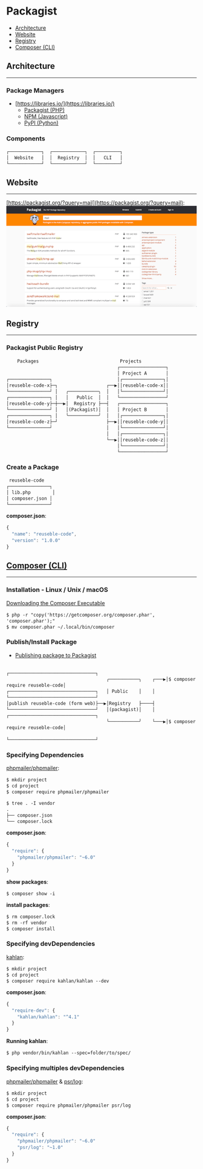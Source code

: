 # Packagist

- [Architecture](#architecture)
- [Website](#website)
- [Registry](#registry)
- [Composer (CLI)](#composer-cli)

## Architecture

---

### Package Managers

- [https://libraries.io/](https://libraries.io/)
  - [Packagist (PHP)](https://packagist.org/)
  - [NPM (Javascript)](https://www.npmjs.com/)
  - [PyPI (Python)](https://pypi.org/)

### Components

```
┌────────────┐  ┌────────────┐  ┌─────────┐
│  Website   │  │  Registry  │  │   CLI   │
└────────────┘  └────────────┘  └─────────┘
```

## Website

---

[https://packagist.org/?query=mail](https://packagist.org/?query=mail):
![](assets/packagist-search-mail.png)

## Registry

---

### Packagist Public Registry

```
    Packages                              Projects
                                         ┌─────────────────┐
                                         │ Project A       │
┌───────────────┐                        │┌───────────────┐│
│reuseble-code-x├─┐                  ┌──▶││reuseble-code-x││
└───────────────┘ │   ╭───────────╮  │   │└───────────────┘│
┌───────────────┐ │   │   Public  │  │   └─────────────────┘
│reuseble-code-y├─┼──▶│  Registry ├──┤   ┌─────────────────┐
└───────────────┘ │   │(Packagist)│  │   │ Project B       │
┌───────────────┐ │   ╰───────────╯  │   │┌───────────────┐│
│reuseble-code-z├─┘                  ├──▶││reuseble-code-y││
└───────────────┘                    │   │└───────────────┘│
                                     │   │┌───────────────┐│
                                     └──▶││reuseble-code-z││
                                         │└───────────────┘│
                                         └─────────────────┘
```

### Create a Package

```
 reuseble-code
┌───────────────┐
│ lib.php        │
│ composer.json │
└───────────────┘
```

**composer.json**:

```js
{
  "name": "reuseble-code",
  "version": "1.0.0"
}
```

## [Composer (CLI)](https://getcomposer.org)

---

### Installation - Linux / Unix / macOS

[Downloading the Composer Executable](https://getcomposer.org/doc/00-intro.md#downloading-the-composer-executable)

```
$ php -r "copy('https://getcomposer.org/composer.phar', 'composer.phar');"
$ mv composer.phar ~/.local/bin/composer
```

### Publish/Install Package

- [Publishing package to Packagist](https://github.com/CurrencyCloud/currencycloud-php/wiki/Publishing-package-to-Packagist)

```
                                                           ┌────────────────────────────────┐
                                     ╭───────────╮    ┌───▶│$ composer require reuseble-code│
┌────────────────────────────────┐   │ Public    │    │    └────────────────────────────────┘
│publish reuseble-code (form web)├──▶│Registry   ├────┤
└────────────────────────────────┘   │(packagist)│    │    ┌────────────────────────────────┐
                                     ╰───────────╯    └───▶│$ composer require reuseble-code│
                                                           └────────────────────────────────┘
```

### Specifying Dependencies

[phpmailer/phpmailer](https://packagist.org/packages/phpmailer/phpmailer):

```
$ mkdir project
$ cd project
$ composer require phpmailer/phpmailer
```

```
$ tree . -I vendor
.
├── composer.json
└── composer.lock
```

**composer.json**:

```js
{
  "require": {
    "phpmailer/phpmailer": "~6.0"
  }
}
```

**show packages**:

```
$ composer show -i
```

**install packages**:

```
$ rm composer.lock
$ rm -rf vendor
$ composer install
```

### Specifying devDependencies

[kahlan](https://packagist.org/packages/kahlan/kahlan):

```
$ mkdir project
$ cd project
$ composer require kahlan/kahlan --dev
```

**composer.json**:

```js
{
  "require-dev": {
    "kahlan/kahlan": "^4.1"
  }
}
```

**Running kahlan**:

```
$ php vendor/bin/kahlan --spec=folder/to/spec/
```

### Specifying multiples devDependencies

[phpmailer/phpmailer](https://packagist.org/packages/phpmailer/phpmailer) & [psr/log](https://packagist.org/packages/psr/log):

```
$ mkdir project
$ cd project
$ composer require phpmailer/phpmailer psr/log
```

**composer.json**:

```js
{
  "require": {
    "phpmailer/phpmailer": "~6.0"
    "psr/log": "~1.0"
  }
}
```
